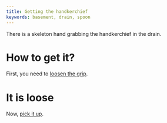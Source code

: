 ```yaml
---
title: Getting the handkerchief
keywords: basement, drain, spoon
---
```


There is a skeleton hand grabbing the handkerchief in the drain.

# How to get it?
First, you need to [loosen the grip](01-free.md).

# It is loose
Now, [pick it up](02-pick.md).

